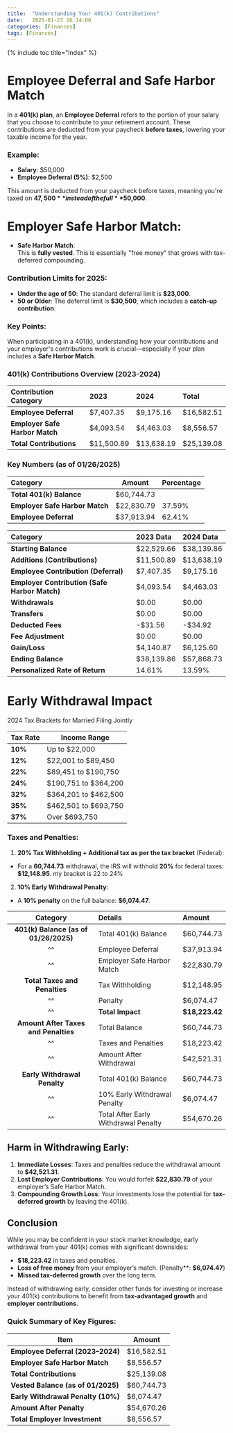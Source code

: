 ```yaml
---
title:  "Understanding Your 401(k) Contributions"
date:   2025-01-27 16:14:00
categories: [Finances] 
tags: [Finances]
---
```

{% include toc title="Index" %}

# Employee Deferral and Safe Harbor Match
In a **401(k) plan**, an **Employee Deferral** refers to the portion of your salary that you choose to contribute to your 
retirement account. These contributions are deducted from your paycheck **before taxes**, lowering your taxable income for the year.

### Example:
- **Salary**: $50,000
- **Employee Deferral (5%)**: $2,500  

This amount is deducted from your paycheck before taxes, meaning you're taxed on **$47,500** instead of the full **$50,000**.

# **Employer Safe Harbor Match**:
- **Safe Harbor Match**:  
This is **fully vested**. This is essentially "free money" that grows with tax-deferred compounding.

### Contribution Limits for 2025:
- **Under the age of 50**: The standard deferral limit is **$23,000**.
- **50 or Older**: The deferral limit is **$30,500**, which includes a **catch-up contribution**.

### Key Points:
When participating in a 401(k), understanding how your contributions and your employer's contributions work is 
crucial—especially if your plan includes a **Safe Harbor Match**. 

### **401(k) Contributions Overview (2023-2024)**

| **Contribution Category**       | **2023**   | **2024**   | **Total**  |
|:--------------------------------|:-----------|:-----------|:-----------|
| **Employee Deferral**           | $7,407.35  | $9,175.16  | $16,582.51 |
| **Employer Safe Harbor Match**  | $4,093.54  | $4,463.03  | $8,556.57  |
| **Total Contributions**         | $11,500.89 | $13,638.19 | $25,139.08 |

### **Key Numbers (as of 01/26/2025)**

| **Category**                   | **Amount** | **Percentage** |
|:-------------------------------|------------|----------------|
| **Total 401(k) Balance**       | $60,744.73 |                |
| **Employer Safe Harbor Match** | $22,830.79 | 37.59%         |
| **Employee Deferral**          | $37,913.94 | 62.41%         |


| **Category**                                  | **2023 Data** | **2024 Data** |
|:----------------------------------------------|:--------------|:--------------|
| **Starting Balance**                          | $22,529.66    | $38,139.86    |
| **Additions (Contributions)**                 | $11,500.89    | $13,638.19    |
| **Employee Contribution (Deferral)**          | $7,407.35     | $9,175.16     |
| **Employer Contribution (Safe Harbor Match)** | $4,093.54     | $4,463.03     |
| **Withdrawals**                               | $0.00         | $0.00         |
| **Transfers**                                 | $0.00         | $0.00         |
| **Deducted Fees**                             | -$31.56       | -$34.92       |
| **Fee Adjustment**                            | $0.00         | $0.00         |
| **Gain/Loss**                                 | $4,140.87     | $6,125.60     |
| **Ending Balance**                            | $38,139.86    | $57,868.73    |
| **Personalized Rate of Return**               | 14.61%        | 13.59%        |


# Early Withdrawal Impact
2024 Tax Brackets for Married Filing Jointly

| **Tax Rate** | **Income Range**       |
|--------------|------------------------|
| **10%**      | Up to \$22,000         |
| **12%**      | \$22,001 to \$89,450   |
| **22%**      | \$89,451 to \$190,750  |
| **24%**      | \$190,751 to \$364,200 |
| **32%**      | \$364,201 to \$462,500 |
| **35%**      | \$462,501 to \$693,750 |
| **37%**      | Over \$693,750         |


### Taxes and Penalties:
1. **20% Tax Withholding + Additional tax as per the tax bracket** (Federal):
- For a **60,744.73** withdrawal, the IRS will withhold **20%** for federal taxes: **$12,148.95**. my bracket is 22 to 24%
2. **10% Early Withdrawal Penalty**:
- A **10% penalty** on the full balance: **$6,074.47**.

|             **Category**              | **Details**                          | **Amount**         |
|:-------------------------------------:|:-------------------------------------|:-------------------|
| **401(k) Balance (as of 01/26/2025)** | Total 401(k) Balance                 | $60,744.73         |
|                  ^^                   | Employee Deferral                    | $37,913.94         |
|                  ^^                   | Employer Safe Harbor Match           | $22,830.79         |
|     **Total Taxes and Penalties**     | Tax Withholding                      | $12,148.95         |
|                  ^^                   | Penalty                              | $6,074.47          |
|                  ^^                   | **Total Impact**                     | **$18,223.42**     |
| **Amount After Taxes and Penalties**  | Total Balance                        | $60,744.73         |
|                  ^^                   | Taxes and Penalties                  | $18,223.42         |
|                  ^^                   | Amount After Withdrawal              | $42,521.31         |
|     **Early Withdrawal Penalty**      | Total 401(k) Balance                 | $60,744.73         |
|                  ^^                   | 10% Early Withdrawal Penalty         | $6,074.47          |
|                  ^^                   | Total After Early Withdrawal Penalty | $54,670.26         |


## **Harm in Withdrawing Early**:

1. **Immediate Losses**: Taxes and penalties reduce the withdrawal amount to **$42,521.31**.
2. **Lost Employer Contributions**: You would forfeit **$22,830.79** of your employer’s Safe Harbor Match.
3. **Compounding Growth Loss**: Your investments lose the potential for **tax-deferred growth** by leaving the 401(k).


## Conclusion

While you may be confident in your stock market knowledge, early withdrawal from your 401(k) comes with significant downsides:
- **$18,223.42** in taxes and penalties.
- **Loss of free money** from your employer’s match. (Penalty**: **$6,074.47**)
- **Missed tax-deferred growth** over the long term.

Instead of withdrawing early, consider other funds for investing or increase your 401(k) contributions to benefit from 
**tax-advantaged growth** and **employer contributions**.

### Quick Summary of Key Figures:

| **Item**                         | **Amount**               |
|-----------------------------------|--------------------------|
| **Employee Deferral (2023–2024)** | $16,582.51               |
| **Employer Safe Harbor Match**   | $8,556.57                |
| **Total Contributions**          | $25,139.08               |
| **Vested Balance (as of 01/2025)**| $60,744.73               |
| **Early Withdrawal Penalty (10%)**| $6,074.47                |
| **Amount After Penalty**         | $54,670.26               |
| **Total Employer Investment**    | $8,556.57                |
